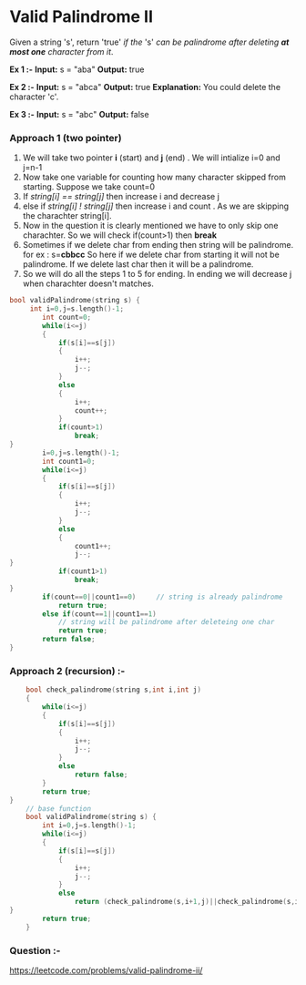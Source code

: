 # Valid Palindrome II

Given a string 's', return 'true' _if the_ 's' _can be palindrome after deleting **at most one** character from it_.

**Ex 1 :-**
**Input:** s = "aba"
**Output:** true

**Ex 2 :-**
**Input:** s = "abca"
**Output:** true
**Explanation:** You could delete the character 'c'.

**Ex 3 :-**
**Input:** s = "abc"
**Output:** false

### Approach 1 (two pointer)

1. We will take two pointer **i** (start) and **j** (end) . We will intialize i=0 and j=n-1
2. Now take one variable for counting how many character skipped from starting. Suppose we take count=0
3. If _string[i] == string[j]_ then increase i and decrease j
4. else if _string[i] ! string[j]_ then increase i and count . As we are skipping the charachter string[i].
5. Now in the question it is clearly mentioned we have to only skip one charachter. So we will check if(count>1) then **break**
6. Sometimes if we delete char from ending then string will be palindrome.
   for ex : s=**cbbcc** So here if we delete char from starting it will not be palindrome.
   If we delete last char then it will be a palindrome.
7. So we will do all the steps 1 to 5 for ending. In ending we will decrease j when charachter doesn't matches.

```cpp
bool validPalindrome(string s) {
     int i=0,j=s.length()-1;
        int count=0;
        while(i<=j)
        {
            if(s[i]==s[j])
            {
                i++;
                j--;
            }
            else
            {
                i++;
                count++;
            }
            if(count>1)
                break;
}
        i=0,j=s.length()-1;
        int count1=0;
        while(i<=j)
        {
            if(s[i]==s[j])
            {
                i++;
                j--;
            }
            else
            {
                count1++;
                j--;
}
            if(count1>1)
                break;
}
        if(count==0||count1==0)		// string is already palindrome
            return true;
        else if(count==1||count1==1)
			// string will be palindrome after deleteing one char
            return true;
        return false;
}
```

### Approach 2 (recursion) :-

```cpp
    bool check_palindrome(string s,int i,int j)
    {
        while(i<=j)
        {
            if(s[i]==s[j])
            {
                i++;
                j--;
            }
            else
                return false;
        }
        return true;
}
	// base function
    bool validPalindrome(string s) {
        int i=0,j=s.length()-1;
        while(i<=j)
        {
            if(s[i]==s[j])
            {
                i++;
                j--;
            }
            else
                return (check_palindrome(s,i+1,j)||check_palindrome(s,i,j-1));
}
        return true;
    }
```

### Question :-

https://leetcode.com/problems/valid-palindrome-ii/

